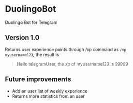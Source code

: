 # DuolingoBot
Duolingo Bot for Telegram
## Version 1.0
Returns user experience points through /xp command as
```/xp myusername123```, the result is
> Hello telegramUser, the xp of myusername123 is 99999
## Future improvements
- Add an user list of weekly experience
- Returns more statistics from an user

